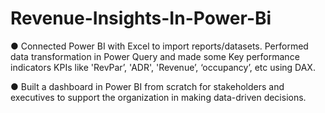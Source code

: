 # Revenue-Insights-In-Power-Bi
                                                                                                                                 	 
●	Connected Power BI with Excel to import reports/datasets. Performed data transformation in Power Query and made some Key performance indicators KPIs like 'RevPar’, 'ADR', 'Revenue’, ‘occupancy’, etc using DAX.

●	Built a dashboard in Power BI from scratch for stakeholders and executives to support the organization in making data-driven decisions.

